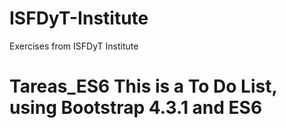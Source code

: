 # ISFDyT-Institute
Exercises from ISFDyT Institute

# Tareas_ES6 This is a To Do List, using Bootstrap 4.3.1 and ES6
